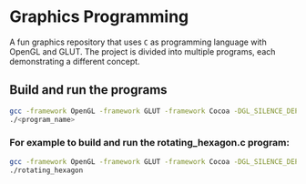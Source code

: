 # Graphics Programming
A fun graphics repository that uses `C` as programming language with OpenGL and GLUT. The project is divided into multiple programs, each demonstrating a different concept.

## Build and run the programs
```bash
gcc -framework OpenGL -framework GLUT -framework Cocoa -DGL_SILENCE_DEPRECATION <program_name>.c -o <program_name>
./<program_name>
```
### For example to build and run the rotating_hexagon.c program:
```bash
gcc -framework OpenGL -framework GLUT -framework Cocoa -DGL_SILENCE_DEPRECATION rotating_hexagon.c -o rotating_hexagon
./rotating_hexagon
```
